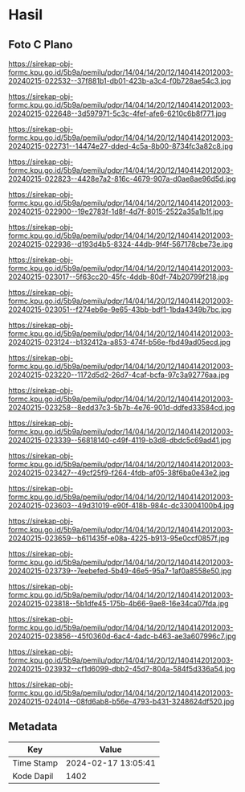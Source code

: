 # Hasil

## Foto C Plano

https://sirekap-obj-formc.kpu.go.id/5b9a/pemilu/pdpr/14/04/14/20/12/1404142012003-20240215-022532--37f881b1-db01-423b-a3c4-f0b728ae54c3.jpg

https://sirekap-obj-formc.kpu.go.id/5b9a/pemilu/pdpr/14/04/14/20/12/1404142012003-20240215-022648--3d597971-5c3c-4fef-afe6-6210c6b8f771.jpg

https://sirekap-obj-formc.kpu.go.id/5b9a/pemilu/pdpr/14/04/14/20/12/1404142012003-20240215-022731--14474e27-dded-4c5a-8b00-8734fc3a82c8.jpg

https://sirekap-obj-formc.kpu.go.id/5b9a/pemilu/pdpr/14/04/14/20/12/1404142012003-20240215-022823--4428e7a2-816c-4679-907a-d0ae8ae96d5d.jpg

https://sirekap-obj-formc.kpu.go.id/5b9a/pemilu/pdpr/14/04/14/20/12/1404142012003-20240215-022900--19e2783f-1d8f-4d7f-8015-2522a35a1b1f.jpg

https://sirekap-obj-formc.kpu.go.id/5b9a/pemilu/pdpr/14/04/14/20/12/1404142012003-20240215-022936--d193d4b5-8324-44db-9f4f-567178cbe73e.jpg

https://sirekap-obj-formc.kpu.go.id/5b9a/pemilu/pdpr/14/04/14/20/12/1404142012003-20240215-023017--5f63cc20-45fc-4ddb-80df-74b20799f218.jpg

https://sirekap-obj-formc.kpu.go.id/5b9a/pemilu/pdpr/14/04/14/20/12/1404142012003-20240215-023051--f274eb6e-9e65-43bb-bdf1-1bda4349b7bc.jpg

https://sirekap-obj-formc.kpu.go.id/5b9a/pemilu/pdpr/14/04/14/20/12/1404142012003-20240215-023124--b132412a-a853-474f-b56e-fbd49ad05ecd.jpg

https://sirekap-obj-formc.kpu.go.id/5b9a/pemilu/pdpr/14/04/14/20/12/1404142012003-20240215-023220--1172d5d2-26d7-4caf-bcfa-97c3a92776aa.jpg

https://sirekap-obj-formc.kpu.go.id/5b9a/pemilu/pdpr/14/04/14/20/12/1404142012003-20240215-023258--8edd37c3-5b7b-4e76-901d-ddfed33584cd.jpg

https://sirekap-obj-formc.kpu.go.id/5b9a/pemilu/pdpr/14/04/14/20/12/1404142012003-20240215-023339--56818140-c49f-4119-b3d8-dbdc5c69ad41.jpg

https://sirekap-obj-formc.kpu.go.id/5b9a/pemilu/pdpr/14/04/14/20/12/1404142012003-20240215-023427--49cf25f9-f264-4fdb-af05-38f6ba0e43e2.jpg

https://sirekap-obj-formc.kpu.go.id/5b9a/pemilu/pdpr/14/04/14/20/12/1404142012003-20240215-023603--49d31019-e90f-418b-984c-dc33004100b4.jpg

https://sirekap-obj-formc.kpu.go.id/5b9a/pemilu/pdpr/14/04/14/20/12/1404142012003-20240215-023659--b611435f-e08a-4225-b913-95e0ccf0857f.jpg

https://sirekap-obj-formc.kpu.go.id/5b9a/pemilu/pdpr/14/04/14/20/12/1404142012003-20240215-023739--7eebefed-5b49-46e5-95a7-1af0a8558e50.jpg

https://sirekap-obj-formc.kpu.go.id/5b9a/pemilu/pdpr/14/04/14/20/12/1404142012003-20240215-023818--5b1dfe45-175b-4b66-9ae8-16e34ca07fda.jpg

https://sirekap-obj-formc.kpu.go.id/5b9a/pemilu/pdpr/14/04/14/20/12/1404142012003-20240215-023856--45f0360d-6ac4-4adc-b463-ae3a607996c7.jpg

https://sirekap-obj-formc.kpu.go.id/5b9a/pemilu/pdpr/14/04/14/20/12/1404142012003-20240215-023932--cf1d6099-dbb2-45d7-804a-584f5d336a54.jpg

https://sirekap-obj-formc.kpu.go.id/5b9a/pemilu/pdpr/14/04/14/20/12/1404142012003-20240215-024014--08fd6ab8-b56e-4793-b431-3248624df520.jpg


## Metadata

| Key        | Value               |
| ---------- | ------------------- |
| Time Stamp | 2024-02-17 13:05:41 |
| Kode Dapil | 1402                |



